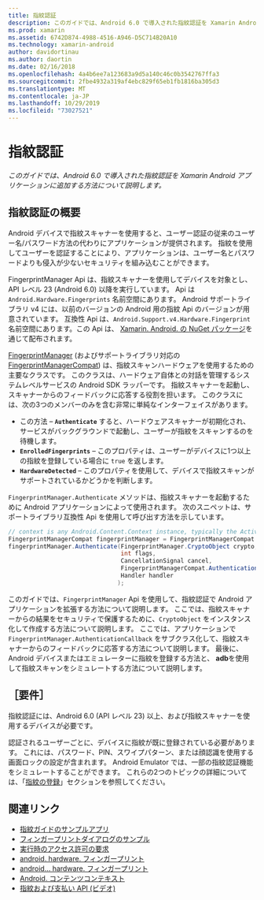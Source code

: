 ```yaml
---
title: 指紋認証
description: このガイドでは、Android 6.0 で導入された指紋認証を Xamarin Android アプリケーションに追加する方法について説明します。
ms.prod: xamarin
ms.assetid: 6742D874-4988-4516-A946-D5C714B20A10
ms.technology: xamarin-android
author: davidortinau
ms.author: daortin
ms.date: 02/16/2018
ms.openlocfilehash: 4a4b6ee7a123683a9d5a140c46c0b3542767ffa3
ms.sourcegitcommit: 2fbe4932a319af4ebc829f65eb1fb1816ba305d3
ms.translationtype: MT
ms.contentlocale: ja-JP
ms.lasthandoff: 10/29/2019
ms.locfileid: "73027521"
---
```

# <a name="fingerprint-authentication"></a>指紋認証

_このガイドでは、Android 6.0 で導入された指紋認証を Xamarin Android アプリケーションに追加する方法について説明します。_

## <a name="fingerprint-authentication-overview"></a>指紋認証の概要

Android デバイスで指紋スキャナーを使用すると、ユーザー認証の従来のユーザー名/パスワード方法の代わりにアプリケーションが提供されます。 指紋を使用してユーザーを認証することにより、アプリケーションは、ユーザー名とパスワードよりも侵入が少ないセキュリティを組み込むことができます。

FingerprintManager Api は、指紋スキャナーを使用してデバイスを対象とし、API レベル 23 (Android 6.0) 以降を実行しています。 Api は `Android.Hardware.Fingerprints` 名前空間にあります。 Android サポートライブラリ v4 には、以前のバージョンの Android 用の指紋 Api のバージョンが用意されています。 互換性 Api は、`Android.Support.v4.Hardware.Fingerprint` 名前空間にあります。この Api は、 [Xamarin. Android. の NuGet パッケージ](https://www.nuget.org/packages/Xamarin.Android.Support.v4/)を通じて配布されます。

[FingerprintManager](https://developer.android.com/reference/android/hardware/fingerprint/FingerprintManager.html) (およびサポートライブラリ対応の[FingerprintManagerCompat](https://developer.android.com/reference/android/support/v4/hardware/fingerprint/FingerprintManagerCompat.html)) は、指紋スキャンハードウェアを使用するための主要なクラスです。 このクラスは、ハードウェア自体との対話を管理するシステムレベルサービスの Android SDK ラッパーです。 指紋スキャナーを起動し、スキャナーからのフィードバックに応答する役割を担います。 このクラスには、次の3つのメンバーのみを含む非常に単純なインターフェイスがあります。

- この方法 &ndash; **`Authenticate`** すると、ハードウェアスキャナーが初期化され、サービスがバックグラウンドで起動し、ユーザーが指紋をスキャンするのを待機します。
- **`EnrolledFingerprints`** &ndash; このプロパティは、ユーザーがデバイスに1つ以上の指紋を登録している場合に `true` を返します。
- **`HardwareDetected`** &ndash; このプロパティを使用して、デバイスで指紋スキャンがサポートされているかどうかを判断します。

`FingerprintManager.Authenticate` メソッドは、指紋スキャナーを起動するために Android アプリケーションによって使用されます。 次のスニペットは、サポートライブラリ互換性 Api を使用して呼び出す方法を示しています。

```csharp
// context is any Android.Content.Context instance, typically the Activity 
FingerprintManagerCompat fingerprintManager = FingerprintManagerCompat.From(context);
fingerprintManager.Authenticate(FingerprintManager.CryptoObject crypto,
                                int flags,
                                CancellationSignal cancel,
                                FingerprintManagerCompat.AuthenticationCallback callback,
                                Handler handler
                               );
```

このガイドでは、`FingerprintManager` Api を使用して、指紋認証で Android アプリケーションを拡張する方法について説明します。 ここでは、指紋スキャナーからの結果をセキュリティで保護するために、`CryptoObject` をインスタンス化して作成する方法について説明します。 ここでは、アプリケーションで `FingerprintManager.AuthenticationCallback` をサブクラス化して、指紋スキャナーからのフィードバックに応答する方法について説明します。 最後に、Android デバイスまたはエミュレーターに指紋を登録する方法と、 **adb**を使用して指紋スキャンをシミュレートする方法について説明します。

## <a name="requirements"></a>［要件］

指紋認証には、Android 6.0 (API レベル 23) 以上、および指紋スキャナーを使用するデバイスが必要です。 

認証されるユーザーごとに、デバイスに指紋が既に登録されている必要があります。 これには、パスワード、PIN、スワイプパターン、または顔認識を使用する画面ロックの設定が含まれます。 Android Emulator では、一部の指紋認証機能をシミュレートすることができます。  これらの2つのトピックの詳細については、「[指紋の登録](enrolling-fingerprint.md)」セクションを参照してください。 

## <a name="related-links"></a>関連リンク

- [指紋ガイドのサンプルアプリ](https://docs.microsoft.com/samples/xamarin/monodroid-samples/fingerprintguide)
- [フィンガープリントダイアログのサンプル](https://docs.microsoft.com/samples/xamarin/monodroid-samples/android-m-fingerprintdialog)
- [実行時のアクセス許可の要求](https://developer.android.com/training/permissions/requesting.html)
- [android. hardware. フィンガープリント](https://developer.android.com/reference/android/hardware/fingerprint/package-summary.html)
- [android... hardware. フィンガープリント](https://developer.android.com/reference/android/support/v4/hardware/fingerprint/package-summary.html)
- [Android. コンテンツコンテキスト](xref:Android.Content.Context)
- [指紋および支払い API (ビデオ)](https://youtu.be/VOn7VrTRlA4)
